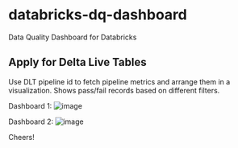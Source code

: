 # databricks-dq-dashboard
Data Quality Dashboard for Databricks

Apply for Delta Live Tables
----------------------------
Use DLT pipeline id to fetch pipeline metrics and arrange them in a visualization. Shows pass/fail records based on different filters.

Dashboard 1:
![image](https://github.com/hiran-amarathunga/databricks-dq-dashboard/assets/109261990/4173fd98-8ee9-4bf2-a86d-905f5f1d2223)

Dashboard 2:
![image](https://github.com/hiran-amarathunga/databricks-dq-dashboard/assets/109261990/513ea2de-ecf6-48bd-b6d9-d4e4e1c803bd)

Cheers!

